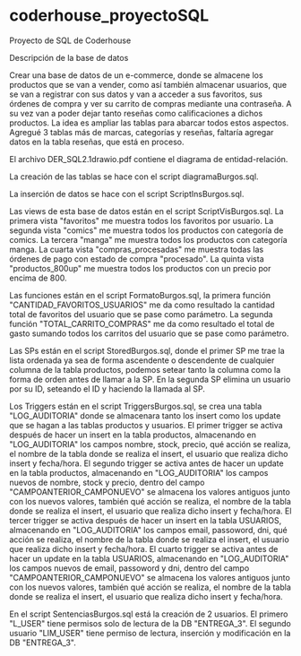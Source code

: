 # coderhouse_proyectoSQL
Proyecto de SQL de Coderhouse

Descripción de la base de datos

Crear una base de datos de un e-commerce, donde se almacene los productos que se van a vender, como así también almacenar usuarios, que se van a registrar con sus datos y van a acceder a sus favoritos, sus órdenes de compra y ver su carrito de compras mediante una contraseña. A su vez van a poder dejar tanto reseñas como calificaciones a dichos productos. La idea es ampliar las tablas para abarcar todos estos aspectos.
Agregué 3 tablas más de marcas, categorías y reseñas, faltaría agregar datos en la tabla reseñas, que está en proceso.

El archivo DER_SQL2.1drawio.pdf contiene el diagrama de entidad-relación.

La creación de las tablas se hace con el script diagramaBurgos.sql.

La inserción de datos se hace con el script ScriptInsBurgos.sql.

Las views de esta base de datos están en el script ScriptVisBurgos.sql. La primera vista "favoritos" me muestra todos los favoritos por usuario. La segunda vista "comics" me muestra todos los productos con categoría de comics. La tercera "manga" me muestra todos los productos con categoría manga. La cuarta vista "compras_procesadas" me muestra todas las órdenes de pago con estado de compra "procesado". La quinta vista "productos_800up" me muestra todos los productos con un precio por encima de 800.

Las funciones están en el script FormatoBurgos.sql, la primera función "CANTIDAD_FAVORITOS_USUARIOS" me da como resultado la cantidad total de favoritos del usuario que se pase como parámetro. La segunda función "TOTAL_CARRITO_COMPRAS" me da como resultado el total de gasto sumando todos los carritos del usuario que se pase como parámetro.

Las SPs están en el script StoredBurgos.sql, donde el primer SP me trae la lista ordenada ya sea de forma ascendente o descendente de cualquier columna de la tabla productos, podemos setear tanto la columna como la forma de orden antes de llamar a la SP. En la segunda SP elimina un usuario por su ID, seteando el ID y haciendo la llamada al SP.

Los Triggers están en el script TriggersBurgos.sql, se crea una tabla "LOG_AUDITORIA" donde se almacenara tanto los insert como los update que se hagan a las tablas productos y usuarios. El primer trigger se activa después de hacer un insert en la tabla productos, almacenando en "LOG_AUDITORIA" los campos nombre, stock, precio, qué acción se realiza, el nombre de la tabla donde se realiza el insert, el usuario que realiza dicho insert y fecha/hora. El segundo trigger se activa antes de hacer un update en la tabla productos, almacenando en "LOG_AUDITORIA" los campos nuevos de nombre, stock y precio, dentro del campo "CAMPOANTERIOR_CAMPONUEVO" se almacena los valores antiguos junto con los nuevos valores, también qué acción se realiza, el nombre de la tabla donde se realiza el insert, el usuario que realiza dicho insert y fecha/hora. El tercer trigger se activa después de hacer un insert en la tabla USUARIOS, almacenando en "LOG_AUDITORIA" los campos email, passoword, dni, qué acción se realiza, el nombre de la tabla donde se realiza el insert, el usuario que realiza dicho insert y fecha/hora. El cuarto trigger se activa antes de hacer un update en la tabla USUARIOS, almacenando en "LOG_AUDITORIA" los campos nuevos de email, passoword y dni, dentro del campo "CAMPOANTERIOR_CAMPONUEVO" se almacena los valores antiguos junto con los nuevos valores, también qué acción se realiza, el nombre de la tabla donde se realiza el insert, el usuario que realiza dicho insert y fecha/hora.

En el script SentenciasBurgos.sql está la creación de 2 usuarios. El primero "L_USER" tiene permisos solo de lectura de la DB "ENTREGA_3". El segundo usuario "LIM_USER" tiene permiso de lectura, inserción y modificación en la DB "ENTREGA_3".